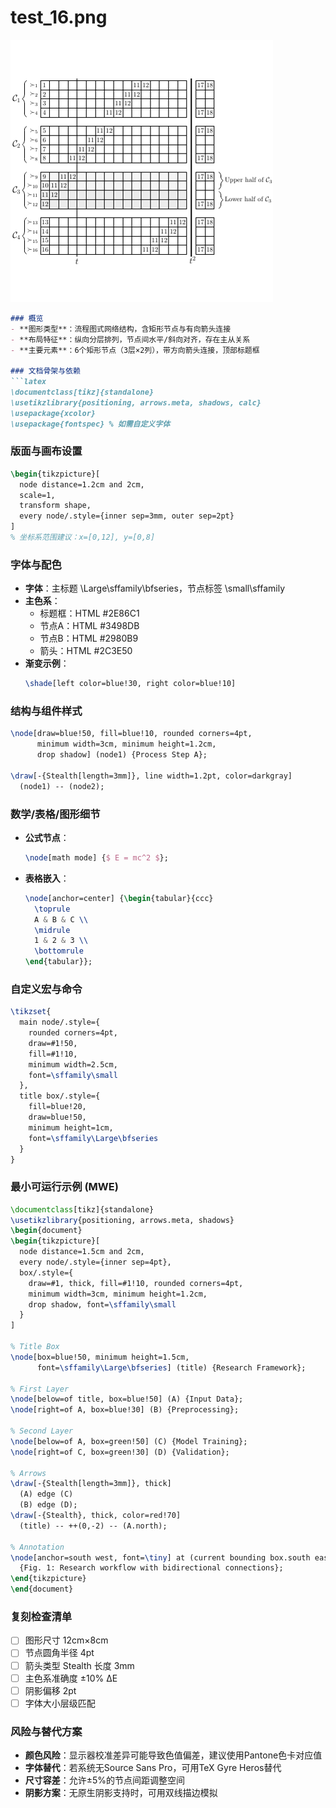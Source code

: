 # test_16.png

![test_16.png](../../../eval_dataset/images/test_16.png)

```markdown
### 概览
- **图形类型**：流程图式网络结构，含矩形节点与有向箭头连接
- **布局特征**：纵向分层排列，节点间水平/斜向对齐，存在主从关系
- **主要元素**：6个矩形节点（3层×2列），带方向箭头连接，顶部标题框

### 文档骨架与依赖
```latex
\documentclass[tikz]{standalone}
\usetikzlibrary{positioning, arrows.meta, shadows, calc}
\usepackage{xcolor}
\usepackage{fontspec} % 如需自定义字体
```

### 版面与画布设置
```latex
\begin{tikzpicture}[
  node distance=1.2cm and 2cm,
  scale=1,
  transform shape,
  every node/.style={inner sep=3mm, outer sep=2pt}
]
% 坐标系范围建议：x=[0,12], y=[0,8]
```

### 字体与配色
- **字体**：主标题 \Large\sffamily\bfseries，节点标签 \small\sffamily
- **主色系**：
  - 标题框：HTML #2E86C1
  - 节点A：HTML #3498DB
  - 节点B：HTML #2980B9
  - 箭头：HTML #2C3E50
- **渐变示例**：
  ```latex
  \shade[left color=blue!30, right color=blue!10] 
  ```

### 结构与组件样式
```latex
\node[draw=blue!50, fill=blue!10, rounded corners=4pt, 
      minimum width=3cm, minimum height=1.2cm, 
      drop shadow] (node1) {Process Step A};
      
\draw[-{Stealth[length=3mm]}, line width=1.2pt, color=darkgray] 
  (node1) -- (node2);
```

### 数学/表格/图形细节
- **公式节点**：
  ```latex
  \node[math mode] {$ E = mc^2 $};
  ```
- **表格嵌入**：
  ```latex
  \node[anchor=center] {\begin{tabular}{ccc}
    \toprule
    A & B & C \\
    \midrule
    1 & 2 & 3 \\
    \bottomrule
  \end{tabular}};
  ```

### 自定义宏与命令
```latex
\tikzset{
  main node/.style={
    rounded corners=4pt,
    draw=#1!50,
    fill=#1!10,
    minimum width=2.5cm,
    font=\sffamily\small
  },
  title box/.style={
    fill=blue!20,
    draw=blue!50,
    minimum height=1cm,
    font=\sffamily\Large\bfseries
  }
}
```

### 最小可运行示例 (MWE)
```latex
\documentclass[tikz]{standalone}
\usetikzlibrary{positioning, arrows.meta, shadows}
\begin{document}
\begin{tikzpicture}[
  node distance=1.5cm and 2cm,
  every node/.style={inner sep=4pt},
  box/.style={
    draw=#1, thick, fill=#1!10, rounded corners=4pt,
    minimum width=3cm, minimum height=1.2cm,
    drop shadow, font=\sffamily\small
  }
]

% Title Box
\node[box=blue!50, minimum height=1.5cm, 
      font=\sffamily\Large\bfseries] (title) {Research Framework};

% First Layer
\node[below=of title, box=blue!50] (A) {Input Data};
\node[right=of A, box=blue!30] (B) {Preprocessing};

% Second Layer
\node[below=of A, box=green!50] (C) {Model Training};
\node[right=of C, box=green!30] (D) {Validation};

% Arrows
\draw[-{Stealth[length=3mm]}, thick] 
  (A) edge (C) 
  (B) edge (D);
\draw[-{Stealth}, thick, color=red!70] 
  (title) -- ++(0,-2) -- (A.north);

% Annotation
\node[anchor=south west, font=\tiny] at (current bounding box.south east) 
  {Fig. 1: Research workflow with bidirectional connections};
\end{tikzpicture}
\end{document}
```

### 复刻检查清单
- [ ] 图形尺寸 12cm×8cm
- [ ] 节点圆角半径 4pt
- [ ] 箭头类型 Stealth 长度 3mm
- [ ] 主色系准确度 ±10% ΔE
- [ ] 阴影偏移 2pt
- [ ] 字体大小层级匹配

### 风险与替代方案
- **颜色风险**：显示器校准差异可能导致色值偏差，建议使用Pantone色卡对应值
- **字体替代**：若系统无Source Sans Pro，可用TeX Gyre Heros替代
- **尺寸容差**：允许±5%的节点间距调整空间
- **阴影方案**：无原生阴影支持时，可用双线描边模拟
```

